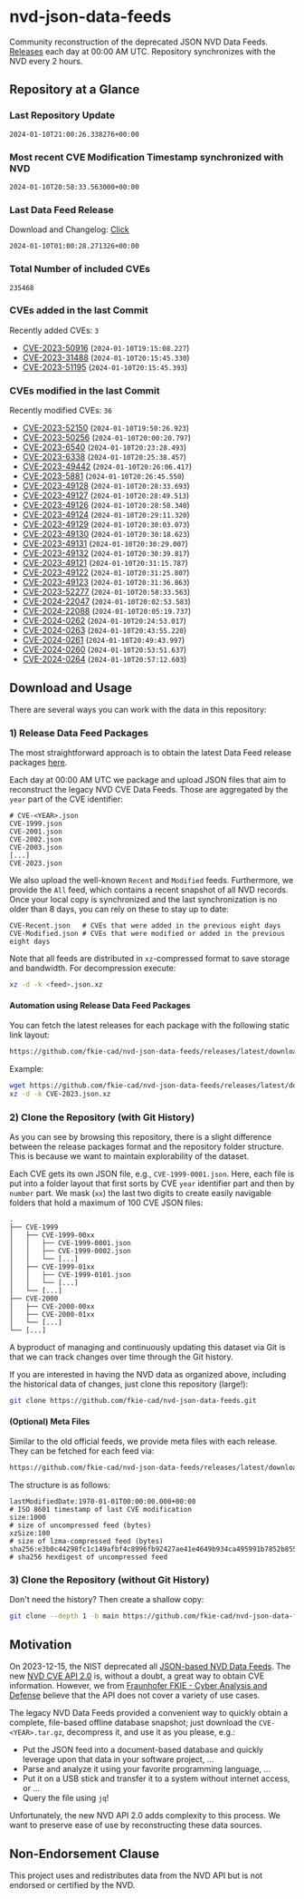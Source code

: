 # nvd-json-data-feeds

Community reconstruction of the deprecated JSON NVD Data Feeds. 
[Releases](https://github.com/fkie-cad/nvd-json-data-feeds/releases/latest) each day at 00:00 AM UTC.
Repository synchronizes with the NVD every 2 hours.

## Repository at a Glance

### Last Repository Update

```plain
2024-01-10T21:00:26.338276+00:00
```

### Most recent CVE Modification Timestamp synchronized with NVD

```plain
2024-01-10T20:58:33.563000+00:00
```

### Last Data Feed Release

Download and Changelog: [Click](https://github.com/fkie-cad/nvd-json-data-feeds/releases/latest)

```plain
2024-01-10T01:00:28.271326+00:00
```

### Total Number of included CVEs

```plain
235468
```

### CVEs added in the last Commit

Recently added CVEs: `3`

* [CVE-2023-50916](CVE-2023/CVE-2023-509xx/CVE-2023-50916.json) (`2024-01-10T19:15:08.227`)
* [CVE-2023-31488](CVE-2023/CVE-2023-314xx/CVE-2023-31488.json) (`2024-01-10T20:15:45.330`)
* [CVE-2023-51195](CVE-2023/CVE-2023-511xx/CVE-2023-51195.json) (`2024-01-10T20:15:45.393`)


### CVEs modified in the last Commit

Recently modified CVEs: `36`

* [CVE-2023-52150](CVE-2023/CVE-2023-521xx/CVE-2023-52150.json) (`2024-01-10T19:50:26.923`)
* [CVE-2023-50256](CVE-2023/CVE-2023-502xx/CVE-2023-50256.json) (`2024-01-10T20:00:20.797`)
* [CVE-2023-6540](CVE-2023/CVE-2023-65xx/CVE-2023-6540.json) (`2024-01-10T20:23:28.493`)
* [CVE-2023-6338](CVE-2023/CVE-2023-63xx/CVE-2023-6338.json) (`2024-01-10T20:25:38.457`)
* [CVE-2023-49442](CVE-2023/CVE-2023-494xx/CVE-2023-49442.json) (`2024-01-10T20:26:06.417`)
* [CVE-2023-5881](CVE-2023/CVE-2023-58xx/CVE-2023-5881.json) (`2024-01-10T20:26:45.550`)
* [CVE-2023-49128](CVE-2023/CVE-2023-491xx/CVE-2023-49128.json) (`2024-01-10T20:28:33.693`)
* [CVE-2023-49127](CVE-2023/CVE-2023-491xx/CVE-2023-49127.json) (`2024-01-10T20:28:49.513`)
* [CVE-2023-49126](CVE-2023/CVE-2023-491xx/CVE-2023-49126.json) (`2024-01-10T20:28:58.340`)
* [CVE-2023-49124](CVE-2023/CVE-2023-491xx/CVE-2023-49124.json) (`2024-01-10T20:29:11.320`)
* [CVE-2023-49129](CVE-2023/CVE-2023-491xx/CVE-2023-49129.json) (`2024-01-10T20:30:03.073`)
* [CVE-2023-49130](CVE-2023/CVE-2023-491xx/CVE-2023-49130.json) (`2024-01-10T20:30:18.623`)
* [CVE-2023-49131](CVE-2023/CVE-2023-491xx/CVE-2023-49131.json) (`2024-01-10T20:30:29.007`)
* [CVE-2023-49132](CVE-2023/CVE-2023-491xx/CVE-2023-49132.json) (`2024-01-10T20:30:39.817`)
* [CVE-2023-49121](CVE-2023/CVE-2023-491xx/CVE-2023-49121.json) (`2024-01-10T20:31:15.787`)
* [CVE-2023-49122](CVE-2023/CVE-2023-491xx/CVE-2023-49122.json) (`2024-01-10T20:31:25.807`)
* [CVE-2023-49123](CVE-2023/CVE-2023-491xx/CVE-2023-49123.json) (`2024-01-10T20:31:36.863`)
* [CVE-2023-52277](CVE-2023/CVE-2023-522xx/CVE-2023-52277.json) (`2024-01-10T20:58:33.563`)
* [CVE-2024-22047](CVE-2024/CVE-2024-220xx/CVE-2024-22047.json) (`2024-01-10T20:02:53.583`)
* [CVE-2024-22088](CVE-2024/CVE-2024-220xx/CVE-2024-22088.json) (`2024-01-10T20:05:19.737`)
* [CVE-2024-0262](CVE-2024/CVE-2024-02xx/CVE-2024-0262.json) (`2024-01-10T20:24:53.017`)
* [CVE-2024-0263](CVE-2024/CVE-2024-02xx/CVE-2024-0263.json) (`2024-01-10T20:43:55.220`)
* [CVE-2024-0261](CVE-2024/CVE-2024-02xx/CVE-2024-0261.json) (`2024-01-10T20:49:43.997`)
* [CVE-2024-0260](CVE-2024/CVE-2024-02xx/CVE-2024-0260.json) (`2024-01-10T20:53:51.637`)
* [CVE-2024-0264](CVE-2024/CVE-2024-02xx/CVE-2024-0264.json) (`2024-01-10T20:57:12.603`)


## Download and Usage

There are several ways you can work with the data in this repository:

### 1) Release Data Feed Packages

The most straightforward approach is to obtain the latest Data Feed release packages [here](https://github.com/fkie-cad/nvd-json-data-feeds/releases/latest).

Each day at 00:00 AM UTC we package and upload JSON files that aim to reconstruct the legacy NVD CVE Data Feeds.
Those are aggregated by the `year` part of the CVE identifier:

```
# CVE-<YEAR>.json
CVE-1999.json
CVE-2001.json
CVE-2002.json
CVE-2003.json
[...]
CVE-2023.json
```

We also upload the well-known `Recent` and `Modified` feeds.
Furthermore, we provide the `All` feed, which contains a recent snapshot of all NVD records.
Once your local copy is synchronized and the last synchronization is no older than 8 days, you can rely on these to stay up to date:

```plain
CVE-Recent.json   # CVEs that were added in the previous eight days
CVE-Modified.json # CVEs that were modified or added in the previous eight days
```

Note that all feeds are distributed in `xz`-compressed format to save storage and bandwidth.
For decompression execute:

```sh
xz -d -k <feed>.json.xz
```


#### Automation using Release Data Feed Packages

You can fetch the latest releases for each package with the following static link layout:

```sh
https://github.com/fkie-cad/nvd-json-data-feeds/releases/latest/download/CVE-<YEAR>.json.xz
```

Example:

```sh
wget https://github.com/fkie-cad/nvd-json-data-feeds/releases/latest/download/CVE-2023.json.xz
xz -d -k CVE-2023.json.xz
```



### 2) Clone the Repository (with Git History)

As you can see by browsing this repository, there is a slight difference between the release packages format and the repository folder structure.
This is because we want to maintain explorability of the dataset.

Each CVE gets its own JSON file, e.g., `CVE-1999-0001.json`.
Here, each file is put into a folder layout that first sorts by CVE `year` identifier part and then by `number` part.
We mask (`xx`) the last two digits to create easily navigable folders that hold a maximum of 100 CVE JSON files:

```plain
.
├── CVE-1999
│   ├── CVE-1999-00xx
│   │   ├── CVE-1999-0001.json
│   │   ├── CVE-1999-0002.json
│   │   └── [...]
│   ├── CVE-1999-01xx
│   │   ├── CVE-1999-0101.json
│   │   └── [...]
│   └── [...]
├── CVE-2000
│   ├── CVE-2000-00xx
│   ├── CVE-2000-01xx
│   └── [...]
└── [...]
```

A byproduct of managing and continuously updating this dataset via Git is that we can track changes over time through the Git history.

If you are interested in having the NVD data as organized above, including the historical data of changes, just clone this repository (large!):

```sh
git clone https://github.com/fkie-cad/nvd-json-data-feeds.git
```

#### (Optional) Meta Files

Similar to the old official feeds, we provide meta files with each release. They can be fetched for each feed via:

```sh
https://github.com/fkie-cad/nvd-json-data-feeds/releases/latest/download/CVE-<YEAR>.meta
```

The structure is as follows:

```plain
lastModifiedDate:1970-01-01T00:00:00.000+00:00                          # ISO 8601 timestamp of last CVE modification
size:1000                                                               # size of uncompressed feed (bytes)
xzSize:100                                                              # size of lzma-compressed feed (bytes)
sha256:e3b0c44298fc1c149afbf4c8996fb92427ae41e4649b934ca495991b7852b855 # sha256 hexdigest of uncompressed feed
```


### 3) Clone the Repository (without Git History)

Don't need the history? Then create a shallow copy:

```sh
git clone --depth 1 -b main https://github.com/fkie-cad/nvd-json-data-feeds.git
```

## Motivation

On 2023-12-15, the NIST deprecated all [JSON-based NVD Data Feeds](https://nvd.nist.gov/vuln/data-feeds#divRetirementBanner-1).
The new [NVD CVE API 2.0](https://nvd.nist.gov/developers/vulnerabilities) is, without a doubt, a great way to obtain CVE information.
However, we from [Fraunhofer FKIE - Cyber Analysis and Defense](https://www.fkie.fraunhofer.de/en/departments/cad.html) believe that the API does not cover a variety of use cases.

The legacy NVD Data Feeds provided a convenient way to quickly obtain a complete, file-based offline database snapshot; just download the `CVE-<YEAR>.tar.gz`, decompress it, and use it as you please, e.g.:

* Put the JSON feed into a document-based database and quickly leverage upon that data in your software project, ...
* Parse and analyze it using your favorite programming language, ...
* Put it on a USB stick and transfer it to a system without internet access, or ...
* Query the file using `jq`!

Unfortunately, the new NVD API 2.0 adds complexity to this process.
We want to preserve ease of use by reconstructing these data sources.

## Non-Endorsement Clause

This project uses and redistributes data from the NVD API but is not endorsed or certified by the NVD.